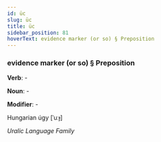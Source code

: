 ```yaml
---
id: üc
slug: üc
title: üc
sidebar_position: 81
hoverText: evidence marker (or so) § Preposition
---
```


### evidence marker (or so) § Preposition

**Verb**: -

**Noun**: -

**Modifier**: -

Hungarian úgy [ˈuːɟ]

*Uralic Language Family*